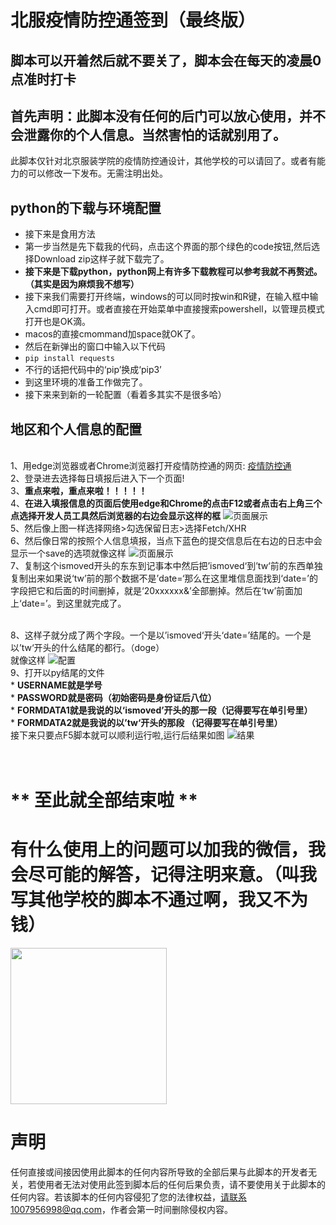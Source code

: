 北服疫情防控通签到（最终版）
===============
脚本可以开着然后就不要关了，脚本会在每天的凌晨0点准时打卡
----
首先声明：此脚本没有任何的后门可以放心使用，并不会泄露你的个人信息。当然害怕的话就别用了。
---------------
此脚本仅针对北京服装学院的疫情防控通设计，其他学校的可以请回了。或者有能力的可以修改一下发布。无需注明出处。<br>

python的下载与环境配置
--------------------
 * 接下来是食用方法 
 * 第一步当然是先下载我的代码，点击这个界面的那个绿色的code按钮,然后选择Download zip这样子就下载完了。
 * **接下来是下载python，python网上有许多下载教程可以参考我就不再赘述。（其实是因为麻烦我不想写）**
 * 接下来我们需要打开终端，windows的可以同时按win和R键，在输入框中输入cmd即可打开。或者直接在开始菜单中直接搜索powershell，以管理员模式打开也是OK滴。
 * macos的直接cmommand加space就OK了。
 * 然后在新弹出的窗口中输入以下代码
 * `pip install requests`    
 * 不行的话把代码中的‘pip’换成‘pip3’
 * 到这里环境的准备工作做完了。
 * 接下来来到新的一轮配置（看着多其实不是很多哈）

地区和个人信息的配置
------------------
 <br> 1、用edge浏览器或者Chrome浏览器打开疫情防控通的网页:
[疫情防控通](https://wx.bift.edu.cn/site/applicationSquare/index?sid=3 "快点进去呀") 
 <br> 2、登录进去选择每日填报后进入下一个页面!
 <br> 3、**重点来啦，重点来啦！！！！！**
 <br> 4、**在进入填报信息的页面后使用edge和Chrome的点击F12或者点击右上角三个点选择开发人员工具然后浏览器的右边会显示这样的框**
       ![页面展示](https://user-images.githubusercontent.com/95861898/191517151-9097d923-ae69-42c6-9d38-9556108894ff.png)
 <br> 5、然后像上图一样选择网络>勾选保留日志>选择Fetch/XHR
 <br> 6、然后像日常的按照个人信息填报，当点下蓝色的提交信息后在右边的日志中会显示一个save的选项就像这样
       ![页面展示](https://user-images.githubusercontent.com/95861898/191519349-f2a4ad72-f7a0-4c1d-b3f6-5e68e9e08ef9.jpg)
 <br> 7、复制这个ismoved开头的东东到记事本中然后把’ismoved‘到’tw‘前的东西单独复制出来如果说‘tw’前的那个数据不是’date=‘那么在这里堆信息面找到‘date=’的字段把它和后面的时间删掉，就是‘20xxxxxx&’全部删掉。然后在‘tw’前面加上‘date=’。到这里就完成了。

<br> 8、这样子就分成了两个字段。一个是以’ismoved‘开头‘date=’结尾的。一个是以’tw‘开头的什么结尾的都行。（doge）
<br> 就像这样
![配置](https://user-images.githubusercontent.com/95861898/191530005-d593feeb-ff25-45b7-b84d-978240060c17.png)
<br> 9、打开以py结尾的文件
<br> * **USERNAME就是学号**
<br> * **PASSWORD就是密码（初始密码是身份证后八位）**
<br> * **FORMDATA1就是我说的以‘ismoved’开头的那一段（记得要写在单引号里）**
<br> * **FORMDATA2就是我说的以’tw‘开头的那段 （记得要写在单引号里）**
 <br> 接下来只要点F5脚本就可以顺利运行啦,运行后结果如图
 ![结果](https://user-images.githubusercontent.com/95861898/191538041-cdb3bfb8-fc60-417d-a668-344af0e0c5ab.png)

 
<br>                                                         ** 至此就全部结束啦 **
====================

有什么使用上的问题可以加我的微信，我会尽可能的解答，记得注明来意。（叫我写其他学校的脚本不通过啊，我又不为钱）
=
<img width="250" height="250" src="https://user-images.githubusercontent.com/95861898/191534157-8be85054-9f7f-4554-a17e-9d8bca3c61ea.jpg"/>

声明
=
任何直接或间接因使用此脚本的任何内容所导致的全部后果与此脚本的开发者无关，若使用者无法对使用此签到脚本后的任何后果负责，请不要使用关于此脚本的任何内容。若该脚本的任何内容侵犯了您的法律权益，请联系1007956998@qq.com，作者会第一时间删除侵权内容。





